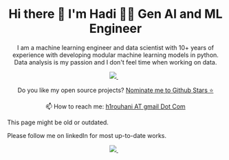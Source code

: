 <h1 align='center'>
  Hi there 👋 I'm Hadi 👨‍💻 Gen AI and ML Engineer
</h1>

<p align='center'>
  I am a machine learning engineer and data scientist with 10+ years of experience with developing modular machine learning models in python. 
  Data analysis is my passion and I don't feel time when working on data.
<p align='center'>

<a href="https://www.linkedin.com/in/h1rouhani">
<img src="https://img.shields.io/badge/linkedin-%230077B5.svg?&style=for-the-badge&logo=linkedin&logoColor=white" />
</a>&nbsp;&nbsp;
</p>
</p>

<!-- <p align='center'>
  <a href="#"><img src="https://github-readme-stats.vercel.app/api?username=Hadi2525&show_icons=true&count_private=true&theme=dark" width="350"></a>
</p> -->

<p align='center'>
  Do you like my open source projects? <a href='https://stars.github.com/nominate/'>Nominate me to Github Stars ⭐</a>
</p>

<p align='center'>
  📫 How to reach me: <a href='mailto:h1rouhani@gmail.com'>h1rouhani AT gmail Dot Com</a>
</p>

This page might be old or outdated.

Please follow me on linkedIn for most up-to-date works.
<p align='center'>

<a href="https://www.linkedin.com/in/h1rouhani">
<img src="https://img.shields.io/badge/linkedin-%230077B5.svg?&style=for-the-badge&logo=linkedin&logoColor=white" />
</a>&nbsp;&nbsp;
</p>


  
